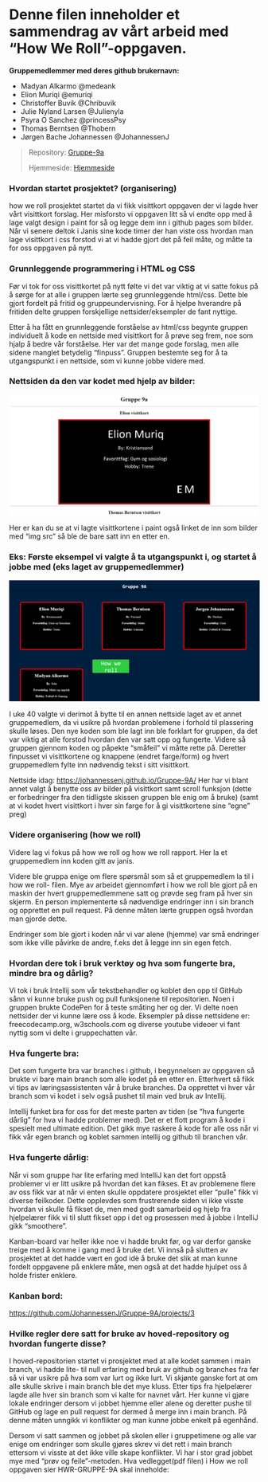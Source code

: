 # Denne filen inneholder et sammendrag av vårt arbeid med “How We Roll”-oppgaven.

**Gruppemedlemmer med deres github brukernavn:**
* Madyan Alkarmo @medeank
* Elion Muriqi @emuriqi
* Christoffer Buvik @Chribuvik
* Julie Nyland Larsen @Julienyla 
* Psyra O Sanchez @princessPsy
* Thomas Berntsen @Thobern
* Jørgen Bache Johannessen @JohannessenJ

>Repository: [Gruppe-9a](https://github.com/JohannessenJ/Gruppe-9A)
>
>Hjemmeside: [Hjemmeside](https://johannessenj.github.io/Gruppe-9A/index.html)

### Hvordan startet prosjektet? (organisering)
how we roll prosjektet startet da vi fikk visittkort oppgaven der vi lagde hver vårt visittkort forslag. Her misforsto vi oppgaven litt så vi endte opp med å lage valgt design i paint for så og legge dem inn i github pages som bilder. Når vi senere deltok i Janis sine kode timer der han viste oss hvordan man lage visittkort i css forstod vi at vi hadde gjort det på feil måte, og måtte ta for oss oppgaven på nytt. 

### Grunnleggende programmering i HTML og CSS 
Før vi tok for oss visittkortet på nytt følte vi det var viktig at vi satte fokus på å sørge for at alle i gruppen lærte seg grunnleggende html/css. Dette ble gjort fordelt på fritid og gruppeundervisning. For å hjelpe hverandre på fritiden delte gruppen forskjellige nettsider/eksempler de fant nyttige.

Etter å ha fått en grunnleggende forståelse av html/css begynte gruppen individuelt å kode en nettside med visittkort for å prøve seg frem, noe som hjalp å bedre vår forståelse. Her var det mange gode forslag, men alle sidene manglet betydelig “finpuss”. Gruppen bestemte seg for å ta utgangspunkt i en nettside, som vi kunne jobbe videre med.

### Nettsiden da den var kodet med hjelp av bilder:

![Nettside v1](images/visitt_kort_side_v1.png)



Her er kan du se at vi lagte visittkortene i paint også linket de inn som bilder med “img src” så ble de bare satt inn en etter en.

### Eks: Første eksempel vi valgte å ta utgangspunkt i, og startet å jobbe med (eks laget av gruppemedlemmer)

![Nettside v2](images/visitt_kort_side_v2.png)

I uke 40 valgte vi derimot å bytte til en annen nettside laget av et annet gruppemedlem, da vi usikre på hvordan problemene i forhold til plassering skulle løses. Den nye koden som ble lagt inn ble forklart for gruppen, da det var viktig at alle forstod hvordan den var satt opp og fungerte. Videre så gruppen gjennom koden og påpekte “småfeil” vi måtte rette på. Deretter finpusset vi visittkortene og knappene (endret farge/form) og hvert gruppemedlem fylte inn nødvendig tekst i sitt visittkort.

Nettside idag: https://johannessenj.github.io/Gruppe-9A/ 
Her har vi blant annet valgt å benytte oss av bilder på visittkort samt scroll funksjon (dette er forbedringer fra den tidligste skissen gruppen ble enig om å bruke) (samt at vi kodet hvert visittkort i hver sin farge for å gi visittkortene sine “egne” preg)

### Videre organisering (how we roll)
Videre lag vi fokus på how we roll og how we roll rapport. Her la et gruppemedlem inn koden gitt av janis. 

Videre ble gruppa enige om flere spørsmål som så et gruppemedlem la til i how we roll- filen. Mye av arbeidet gjennomført i how we roll ble gjort på en maskin der hvert gruppemedlemmene satt og prøvde seg fram på hver sin skjerm. En person implementerte så nødvendige endringer inn i sin branch og opprettet en pull request. På denne måten lærte gruppen også hvordan man gjorde dette.

Endringer som ble gjort i koden når vi var alene (hjemme) var små endringer som ikke ville påvirke de andre, f.eks det å legge inn sin egen fetch.

### Hvordan dere tok i bruk verktøy og hva som fungerte bra, mindre bra og dårlig? 
Vi tok i bruk Intellij som vår tekstbehandler og koblet den opp til GitHub sånn vi kunne bruke push og pull funksjonene til repositorien. Noen i gruppen brukte CodePen for å teste småting her og der. Vi delte noen nettsider der vi kunne lære oss å kode. Eksempler på disse nettsidene er: freecodecamp.org, w3schools.com og diverse youtube videoer vi fant nyttig som vi delte i gruppechatten vår.


### Hva fungerte bra: 
Det som fungerte bra var branches i github, i begynnelsen av oppgaven så brukte vi bare main branch som alle kodet på en etter en. Etterhvert så fikk vi tips av læringsassistenten vår å bruke branches. Da opprettet vi hver vår branch som vi kodet i selv også pushet til main ved bruk av Intellij. 

Intellij funket bra for oss for det meste parten av tiden (se “hva fungerte dårlig” for hva vi hadde problemer med). Det er et flott program å kode i spesielt med ultimate edition. Det gikk mye raskere å kode for alle oss når vi fikk vår egen branch og koblet sammen intellij og github til branchen vår. 


### Hva fungerte dårlig: 
Når vi som gruppe har lite erfaring med IntelliJ kan det fort oppstå problemer vi er litt usikre på hvordan det kan fikses. Et av problemene flere av oss fikk var at når vi enten skulle oppdatere prosjektet eller “pulle” fikk vi diverse feilkoder. Dette opplevdes som frustrerende siden vi ikke visste hvordan vi skulle få fikset de, men med godt samarbeid og hjelp fra hjelpelærer fikk vi til slutt fikset opp i det og prosessen med å jobbe i IntelliJ gikk “smoothere”.   

Kanban-board var heller ikke noe vi hadde brukt før, og var derfor ganske treige med å komme i gang med å bruke det. Vi innså på slutten av prosjektet at det hadde vært en god idè å bruke det slik at man kunne fordelt oppgavene på enklere måte, men også at det hadde hjulpet oss å holde frister enklere.

### Kanban bord:
https://github.com/JohannessenJ/Gruppe-9A/projects/3 

### Hvilke regler dere satt for bruke av hoved-repository og hvordan fungerte disse?
I hoved-repositorien startet vi prosjektet med at alle kodet sammen i main branch, vi hadde lite- til null erfaring med bruk av github og branches fra før så vi var usikre på hva som var lurt og ikke lurt. Vi skjønte ganske fort at om alle skulle skrive i main branch ble det mye kluss. Etter tips fra hjelpelærer lagde alle hver sin branch som vi kalte for navnet vårt. Her kunne vi gjøre lokale endringer dersom vi jobbet hjemme eller alene og deretter pushe til GitHub og lage en pull request for dermed å merge inn i main branch. På denne måten unngikk vi konflikter og man kunne jobbe enkelt på egenhånd. 

Dersom vi satt sammen og jobbet på skolen eller i gruppetimene og alle var enige om endringer som skulle gjøres skrev vi det rett i main branch ettersom vi visste at det ikke ville skape konflikter. Vi har i stor grad jobbet mye med “prøv og feile”-metoden. 
Hva vedlegget(pdf filen) i How we roll oppgaven sier HWR-GRUPPE-9A skal inneholde:

